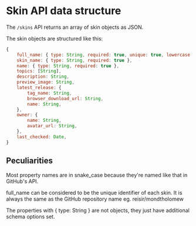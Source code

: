 ---
---

# Skin API data structure

The `/skins` API returns an array of skin objects as JSON.

The skin objects are structured like this:

```js
{
    full_name: { type: String, required: true, unique: true, lowercase: true },
    skin_name: { type: String, required: true },
    name: { type: String, required: true },
    topics: [String],
    description: String,
    preview_image: String,
    latest_release: {
        tag_name: String,
        browser_download_url: String,
        name: String,
    },
    owner: {
        name: String,
        avatar_url: String,
    },
    last_checked: Date,
}
```

## Peculiarities

Most property names are in snake_case because they're named like that in GitHub's API.

full_name can be considered to be the unique identifier of each skin. It is always the same as the GitHub repository name eg. reisir/mondtholomew

The properties with { type: String } are not objects, they just have additional schema options set.
